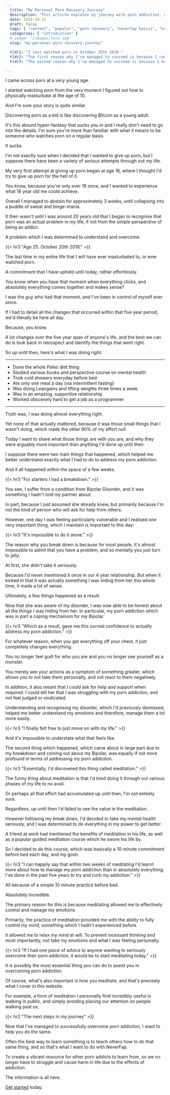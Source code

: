 ```yaml
---
  title: "My Personal Porn Recovery Journey"
  description: "This article explains my journey with porn addiction, along with some of the realisations I had along the way."
  date: 2018-10-22
  draft: false
  tags: [ "context", "popular", "porn recovery", "neverfap basics", "nofap schedule", "porn addiction", "addiction", "awareness", "nofap", "neverfap", "neverfap deluxe", "neverfap basics" ]
  categories: [ "introduction" ]
  # image: "/images/face.jpg"
  slug: "my-personal-porn-recovery-journey"

  tldr1: "I last watched porn in October 25th 2018."
  tldr2: "The first reason why I've managed to succeed is because I came out about my disorder to my partner."
  tldr3: "The second reason why I've managed to succeed is because I began practicing meditation."

---
```


<!-- Very Happy with edit -->

I came across porn at a very young age. 

I started watching porn from the very moment I figured out how to physically masturbate at the age of 10.

And I'm sure your story is quite similar.

Discovering porn as a kid is like discovering Bitcoin as a young adult. 

It's this absurd hyper-fantasy that sucks you in and I really don't need to go into the details. I'm sure you're more than familiar with what it means to be someone who watches porn on a regular basis.

It sucks.

I'm not exactly sure when I decided that I wanted to give up porn, but I suppose there have been a variety of serious attempts through out my life.

My very first attempt at giving up porn began at age 16, where I thought I'd try to give up porn for the hell of it.

You know, because you're only ever 16 once, and I wanted to experience what 16 year old me could achieve.

Overall I managed to abstain for approximately 3 weeks, until collapsing into a puddle of sweat and binge-mania.

It then wasn't until I was around 20 years old that I began to recognise that porn was an actual problem in my life, if not from the simple perspective of being an addict. 

A problem which I was determined to understand and overcome. 


{{< hr3 "Age 25. October 20th 2018." >}}


The last time in my entire life that I will have ever masturbated to, or ever watched porn.

A commitment that I have upheld until today, rather effortlessly.

You know when you have that moment when everything clicks, and absolutely everything comes together and makes sense? 

I was the guy who had that moment, and I've been in control of myself ever since.

If I had to detail all the changes that occurred within that five year period, we'd literally be here all day.

Because, you know. 

A lot changes over the five year span of anyone's life, and the best we can do is look back in retrospect and identify the things that went right. 

So up until then, here's what I was doing right: 

<hr class="hrul"/>

- Done the whole Paleo diet thing
- Studied various books and perspective course on mental health
- Took cold showers everyday before bed
- Ate only one meal a day (via intermittent fasting)
- Was doing Leangains and lifting weights three times a week
- Was in an amazing, supportive relationship
- Worked obscenely hard to get a job as a programmer

<hr class="hrul__bottom"/>

Truth was, I was doing almost everything right.

Yet none of that actually mattered, because it was those small things that I wasn't doing, which made the other 90% of my effort null. 

Today I want to share what those things are with you are, and why they were arguably more important than anything I'd done up until then. 

I suppose there were two main things that happened, which helped me better understand exactly what I had to do to address my porn addiction. 

And it all happened within the space of a few weeks. 

{{< hr3 "For starters I had a breakdown." >}}


You see, I suffer from a condition from Bipolar Disorder, and it was something I hadn't told my partner about. 

In part, because I just assumed she already knew, but primarily because I'm not the kind of person who will ask for help from others. 

However, one day I was feeling particularly vulnerable and I realised one very important thing, which I maintain is important to this day:


{{< hr3 "It's impossible to do it alone." >}}


The reason why you break down is because for most people, it's almost impossible to admit that you have a problem, and so mentally you just turn to jelly. 

At first, she didn't take it seriously.

Because I'd never mentioned it once in our 4 year relationship. But when it kicked in that it was actually something I was hiding from her this whole time, it made a lot of sense. 

Ultimately, a few things happened as a result.

Now that she was aware of my disorder, I was now able to be honest about all the things I was hiding from her. In particular, my porn addiction which was in part a coping mechanism for my Bipolar.


{{< hr3 "Which as a result, gave me this surreal confidence to actually address my porn addiction." >}}


For whatever reason, when you get everything off your chest, it just completely changes everything.

You no longer feel guilt for who you are and you no longer see yourself as a monster. 

You merely see your actions as a symptom of something greater, which allows you to not take them personally, and not react to them negatively.

In addition, it also meant that I could ask for help and support when required. I could tell her that I was struggling with my porn addiction, and not feel judged or vindicated. 

Understanding and recognising my disorder, which I'd previously dismissed, helped me better understand my emotions and therefore, manage them a lot more easily. 

{{< hr3 "I finally felt free to just move on with my life." >}}

And it's impossible to understate what that feels like.

The second thing which happened, which came about in large part due to my breakdown and coming out about my Bipolar, was equally if not more profound in terms of addressing my porn addiction. 


{{< hr3 "Essentially, I'd discovered this thing called meditation." >}}


The funny thing about meditation is that I'd tried doing it through out various phases of my life to no avail.

Or perhaps all that effort had accumulated up until then, I'm not entirely sure.

Regardless, up until then I'd failed to see the value in the meditation. 

However following my break down, I'd decided to take my mental health seriously, and I was determined to do everything in my power to get better.

A friend at work had mentioned the benefits of meditation in his life, as well as a popular guided meditation course which he swore his life by. 

So I decided to do this course, which was basically a 10 minute commitment before bed each day, and my gosh. 


{{< hr3 "I can happily say that within two weeks of meditating I'd learnt more about how to manage my porn addiction than in absolutely everything I've done in the past five years to try and curb my addiction." >}}


All because of a simple 10 minute practice before bed. 

Absolutely incredible. 

The primary reason for this is because meditating allowed me to effectively control and manage my emotions

Primarily, the practice of meditation provided me with the ability to fully control my mind, something which I hadn't experienced before. 

It allowed me to relax my mind at will. To prevent incessant thinking and most importantly, not take my emotions and what I was feeling personally.


{{< hr3 "If I had one piece of advice to anyone wanting to seriously overcome their porn addiction, it would be to start meditating today." >}}


It is possibly the most essential thing you can do to assist you in overcoming porn addiction. 

Of course, what's also important is how you meditate, and that's precisely what I cover in this website.

For example, a form of meditation I personally find incredibly useful is walking in public, and simply avoiding placing our attention on people walking past us.

{{< hr2 "The next steps in my journey" >}}

Now that I've managed to successfully overcome porn addiction, I want to help you do the same.

Often the best way to learn something is to teach others how to do that same thing, and so that's what I want to do with NeverFap. 

To create a vibrant resource for other porn addicts to learn from, so we no longer have to struggle and cause harm in life due to the effects of addiction.

The information is all here.

<a class="link" href="/guide">Get started</a> today.



